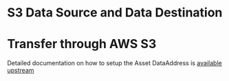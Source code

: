 # S3 Data Source and Data Destination

# Transfer through AWS S3

Detailed documentation on how to setup the Asset DataAddress is 
[available upstream](https://github.com/eclipse-edc/Technology-Aws/tree/1aae860900b77b3e84f072928feaa82c84856c9b/extensions/data-plane/data-plane-aws-s3)
